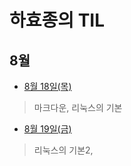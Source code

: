 # 하효종의 TIL

## 8월
   - [8월 18일(목)](8월/0818.md) 
   > 마크다운, 리눅스의 기본
   - [8월 19일(금)](8월/0819.md)
> 리눅스의 기본2, 